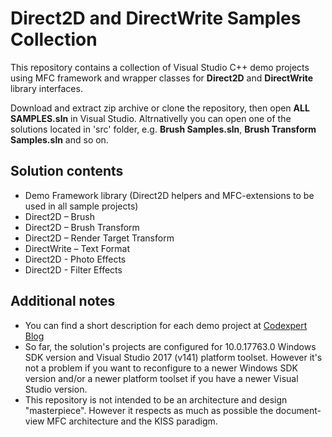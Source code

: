 # Direct2D and DirectWrite Samples Collection
<p>This repository contains a collection of Visual Studio C++ demo projects using MFC framework and wrapper classes for <strong>Direct2D</strong> and <strong>DirectWrite</strong> library interfaces.</p>
<p>Download and extract zip archive or clone the repository, then open <strong>ALL SAMPLES.sln</strong> in Visual Studio. Altrnativelly you can open one of the solutions located in 'src' folder, e.g. <strong>Brush Samples.sln</strong>, <strong>Brush Transform Samples.sln</strong> and so on.</p>

## Solution contents
* Demo Framework library (Direct2D helpers and MFC-extensions to be used in all sample projects)
* Direct2D – Brush
* Direct2D – Brush Transform
* Direct2D – Render Target Transform
* DirectWrite – Text Format
* Direct2D - Photo Effects
* Direct2D - Filter Effects

## Additional notes
* You can find a short description for each demo project at [Codexpert Blog](https://codexpertro.wordpress.com/)
* So far, the solution's projects are configured for 10.0.17763.0 Windows SDK version and Visual Studio 2017 (v141) platform toolset. However it's not a problem if you want to reconfigure to a newer Windows SDK version and/or a newer platform toolset if you have a newer Visual Studio version.  
* This repository is not intended to be an architecture and design "masterpiece". However it respects as much as possible the document-view MFC architecture and the KISS paradigm.
